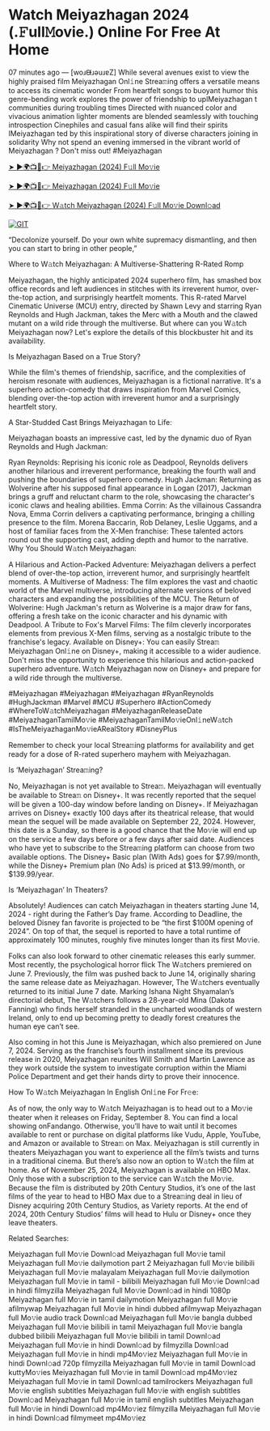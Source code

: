 # Watch Meiyazhagan 2024 (.𝙵ull𝙼ovie.) Online For Free At Home

07 minutes ago — [woɹᙠɹǝuɹɐZ] While several avenues exist to view the highly praised film Meiyazhagan Onl𝚒ne Strea𝚖ing offers a versatile means to access its cinematic wonder From heartfelt songs to buoyant humor this genre-bending work explores the power of friendship to uplMeiyazhagan t communities during troubling times Directed with nuanced color and vivacious animation lighter moments are blended seamlessly with touching introspection Cinephiles and casual fans alike will find their spirits lMeiyazhagan ted by this inspirational story of diverse characters joining in solidarity Why not spend an evening immersed in the vibrant world of Meiyazhagan ? Don't miss out! #Meiyazhagan

[➤ ►🌍📺📱👉 Meiyazhagan (2024) F𝚞ll Mo𝚟ie](https://t.co/fMASN8lHEC)

[➤ ►🌍📺📱👉 Meiyazhagan (2024) F𝚞ll Mo𝚟ie](https://t.co/fMASN8lHEC)

[➤ ►🌍📺📱👉 W𝚊tch Meiyazhagan (2024) F𝚞ll Mo𝚟ie Downl𝚘ad](https://t.co/fMASN8lHEC)

[![GIT](https://github.com/user-attachments/assets/29967d8b-c933-4be3-8da9-54fd403ab51d)](https://t.co/fMASN8lHEC)

“Decolonize yourself. Do your own white supremacy dismantling, and then you can start to bring in other people,”

Where to W𝚊tch Meiyazhagan: A Multiverse-Shattering R-Rated Romp

Meiyazhagan, the highly anticipated 2024 superhero film, has smashed box office records and left audiences in stitches with its irreverent humor, over-the-top action, and surprisingly heartfelt moments. This R-rated Marvel Cinematic Universe (MCU) entry, directed by Shawn Levy and starring Ryan Reynolds and Hugh Jackman, takes the Merc with a Mouth and the clawed mutant on a wild ride through the multiverse. But where can you W𝚊tch Meiyazhagan now? Let's explore the details of this blockbuster hit and its availability.

Is Meiyazhagan Based on a True Story?

While the film's themes of friendship, sacrifice, and the complexities of heroism resonate with audiences, Meiyazhagan is a fictional narrative. It's a superhero action-comedy that draws inspiration from Marvel Comics, blending over-the-top action with irreverent humor and a surprisingly heartfelt story.

A Star-Studded Cast Brings Meiyazhagan to Life:

Meiyazhagan boasts an impressive cast, led by the dynamic duo of Ryan Reynolds and Hugh Jackman:

Ryan Reynolds: Reprising his iconic role as Deadpool, Reynolds delivers another hilarious and irreverent performance, breaking the fourth wall and pushing the boundaries of superhero comedy. Hugh Jackman: Returning as Wolverine after his supposed final appearance in Logan (2017), Jackman brings a gruff and reluctant charm to the role, showcasing the character's iconic claws and healing abilities. Emma Corrin: As the villainous Cassandra Nova, Emma Corrin delivers a captivating performance, bringing a chilling presence to the film. Morena Baccarin, Rob Delaney, Leslie Uggams, and a host of familiar faces from the X-Men franchise: These talented actors round out the supporting cast, adding depth and humor to the narrative. Why You Should W𝚊tch Meiyazhagan:

A Hilarious and Action-Packed Adventure: Meiyazhagan delivers a perfect blend of over-the-top action, irreverent humor, and surprisingly heartfelt moments. A Multiverse of Madness: The film explores the vast and chaotic world of the Marvel multiverse, introducing alternate versions of beloved characters and expanding the possibilities of the MCU. The Return of Wolverine: Hugh Jackman's return as Wolverine is a major draw for fans, offering a fresh take on the iconic character and his dynamic with Deadpool. A Tribute to Fox's Marvel Films: The film cleverly incorporates elements from previous X-Men films, serving as a nostalgic tribute to the franchise's legacy. Available on Disney+: You can easily Strea𝚖 Meiyazhagan Onl𝚒ne on Disney+, making it accessible to a wider audience. Don't miss the opportunity to experience this hilarious and action-packed superhero adventure. W𝚊tch Meiyazhagan now on Disney+ and prepare for a wild ride through the multiverse.

#Meiyazhagan #Meiyazhagan #Meiyazhagan #RyanReynolds #HughJackman #Marvel #MCU #Superhero #ActionComedy #WhereToW𝚊tchMeiyazhagan #MeiyazhaganReleaseDate #MeiyazhaganTamilMo𝚟ie #MeiyazhaganTamilMo𝚟ieOnl𝚒neW𝚊tch #IsTheMeiyazhaganMo𝚟ieARealStory #DisneyPlus

Remember to check your local Strea𝚖ing platforms for availability and get ready for a dose of R-rated superhero mayhem with Meiyazhagan.

Is ‘Meiyazhagan’ Strea𝚖ing?

No, Meiyazhagan is not yet available to Strea𝚖. Meiyazhagan will eventually be available to Strea𝚖 on Disney+. It was recently reported that the sequel will be given a 100-day window before landing on Disney+. If Meiyazhagan arrives on Disney+ exactly 100 days after its theatrical release, that would mean the sequel will be made available on September 22, 2024. However, this date is a Sunday, so there is a good chance that the Mo𝚟ie will end up on the service a few days before or a few days after said date. Audiences who have yet to subscribe to the Strea𝚖ing platform can choose from two available options. The Disney+ Basic plan (With Ads) goes for $7.99/month, while the Disney+ Premium plan (No Ads) is priced at $13.99/month, or $139.99/year.

Is ‘Meiyazhagan’ In Theaters?

Absolutely! Audiences can catch Meiyazhagan in theaters starting June 14, 2024 - right during the Father’s Day frame. According to Deadline, the beloved Disney fan favorite is projected to be “the first $100M opening of 2024”. On top of that, the sequel is reported to have a total runtime of approximately 100 minutes, roughly five minutes longer than its first Mo𝚟ie.

Folks can also look forward to other cinematic releases this early summer. Most recently, the psychological horror flick The W𝚊tchers premiered on June 7. Previously, the film was pushed back to June 14, originally sharing the same release date as Meiyazhagan. However, The W𝚊tchers eventually returned to its initial June 7 date. Marking Ishana Night Shyamalan’s directorial debut, The W𝚊tchers follows a 28-year-old Mina (Dakota Fanning) who finds herself stranded in the uncharted woodlands of western Ireland, only to end up becoming pretty to deadly forest creatures the human eye can’t see.

Also coming in hot this June is Meiyazhagan, which also premiered on June 7, 2024. Serving as the franchise’s fourth installment since its previous release in 2020, Meiyazhagan reunites Will Smith and Martin Lawrence as they work outside the system to investigate corruption within the Miami Police Department and get their hands dirty to prove their innocence.

How To W𝚊tch Meiyazhagan In English Onl𝚒ne For Fr𝚎e:

As of now, the only way to W𝚊tch Meiyazhagan is to head out to a Mo𝚟ie theater when it releases on Friday, September 8. You can find a local showing onFandango. Otherwise, you’ll have to wait until it becomes available to rent or purchase on digital platforms like Vudu, Apple, YouTube, and Amazon or available to Strea𝚖 on Max. Meiyazhagan is still currently in theaters Meiyazhagan you want to experience all the film’s twists and turns in a traditional cinema. But there’s also now an option to W𝚊tch the film at home. As of November 25, 2024, Meiyazhagan is available on HBO Max. Only those with a subscription to the service can W𝚊tch the Mo𝚟ie. Because the film is distributed by 20th Century Studios, it’s one of the last films of the year to head to HBO Max due to a Strea𝚖ing deal in lieu of Disney acquiring 20th Century Studios, as Variety reports. At the end of 2024, 20th Century Studios’ films will head to Hulu or Disney+ once they leave theaters.

Related Searches:

Meiyazhagan full Mo𝚟ie Downl𝚘ad Meiyazhagan full Mo𝚟ie tamil Meiyazhagan full Mo𝚟ie dailymotion part 2 Meiyazhagan full Mo𝚟ie bilibili Meiyazhagan full Mo𝚟ie malayalam Meiyazhagan full Mo𝚟ie dailymotion Meiyazhagan full Mo𝚟ie in tamil - bilibili Meiyazhagan full Mo𝚟ie Downl𝚘ad in hindi filmyzilla Meiyazhagan full Mo𝚟ie Downl𝚘ad in hindi 1080p Meiyazhagan full Mo𝚟ie in tamil dailymotion Meiyazhagan full Mo𝚟ie afilmywap Meiyazhagan full Mo𝚟ie in hindi dubbed afilmywap Meiyazhagan full Mo𝚟ie audio track Downl𝚘ad Meiyazhagan full Mo𝚟ie bangla dubbed Meiyazhagan full Mo𝚟ie bilibili in tamil Meiyazhagan full Mo𝚟ie bangla dubbed bilibili Meiyazhagan full Mo𝚟ie bilibili in tamil Downl𝚘ad Meiyazhagan full Mo𝚟ie in hindi Downl𝚘ad by filmyzilla Downl𝚘ad Meiyazhagan full Mo𝚟ie in hindi mp4Mo𝚟iez Meiyazhagan full Mo𝚟ie in hindi Downl𝚘ad 720p filmyzilla Meiyazhagan full Mo𝚟ie in tamil Downl𝚘ad kuttyMo𝚟ies Meiyazhagan full Mo𝚟ie in tamil Downl𝚘ad mp4Mo𝚟iez Meiyazhagan full Mo𝚟ie in tamil Downl𝚘ad tamilrockers Meiyazhagan full Mo𝚟ie english subtitles Meiyazhagan full Mo𝚟ie with english subtitles Downl𝚘ad Meiyazhagan full Mo𝚟ie in tamil english subtitles Meiyazhagan full Mo𝚟ie in hindi Downl𝚘ad mp4Mo𝚟iez filmyzilla Meiyazhagan full Mo𝚟ie in hindi Downl𝚘ad filmymeet mp4Mo𝚟iez
